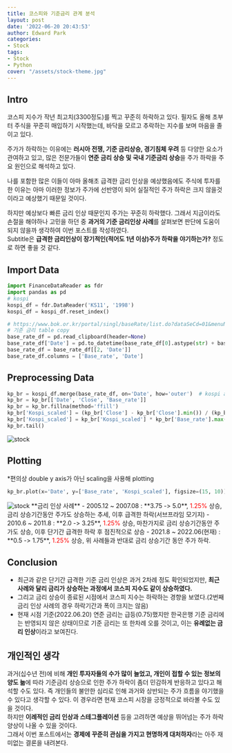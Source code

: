 ```yaml
---
title: 코스피와 기준금리 관계 분석
layout: post
date: '2022-06-20 20:43:53'
author: Edward Park
categories:
- Stock
tags:
- Stock
- Python
cover: "/assets/stock-theme.jpg"
---
```


## Intro
코스피 지수가 작년 최고치(3300정도)를 찍고 꾸준히 하락하고 있다. 필자도 올해 초부터 주식을 꾸준히 매입하기 시작했는데, 바닥을 모르고 추락하는 지수를 보며 마음을 졸이고 있다.<br>

주가가 하락하는 이유에는 **러시아 전쟁, 기준 금리상승,  경기침체 우려** 등 다양한 요소가 관여하고 있고, 많은 전문가들이 **연준 금리 상승 및 국내 기준금리 상승**을 주가 하락을 주요 원인으로 해석하고 있다.<br>

나를 포함한 많은 이들이 아마 올해초 급격한 금리 인상을 예상했음에도 주식에 투자를 한 이유는 아마 이러한 정보가 주가에 선반영이 되어 실질적인 주가 하락은 크지 않을것이라고 예상했기 때문일 것이다.<br>

하지만 예상보다 빠른 금리 인상 때문인지 주가는 꾸준히 하락했다. 그래서 지금이라도 손절을 해야하나 고민을 하던 중 **과거의 기준 금리인상 사례**를 살펴보면 판단에 도움이 되지 않을까 생각하여 이번 포스트를 작성하였다.<br>
Subtitle은 **급격한 금리인상이 장기적인(적어도 1년 이상)주가 하락을 야기하는가?** 정도로 하면 좋을 것 같다.

## Import Data
```Python
import FinanceDataReader as fdr
import pandas as pd
# kospi
kospi_df = fdr.DataReader('KS11', '1998')
kospi_df = kospi_df.reset_index()

# https://www.bok.or.kr/portal/singl/baseRate/list.do?dataSeCd=01&menuNo=200643
# 기준 금리 table copy
base_rate_df = pd.read_clipboard(header=None)
base_rate_df['Date'] = pd.to_datetime(base_rate_df[0].astype(str) + base_rate_df[1], format='%Y%m월 %d일')
base_rate_df = base_rate_df[[2, 'Date']]
base_rate_df.columns = ['Base_rate', 'Date']
```

## Preprocessing Data
```Python
kp_br = kospi_df.merge(base_rate_df, on='Date', how='outer')  # kospi and base rate
kp_br = kp_br[['Date', 'Close', 'Base_rate']]
kp_br = kp_br.fillna(method='ffill')
kp_br['Kospi_scaled'] = (kp_br['Close'] - kp_br['Close'].min()) / (kp_br['Close'].max() - kp_br['Close'].min())
kp_br['Kospi_scaled'] = kp_br['Kospi_scaled'] * kp_br['Base_rate'].max()
kp_br.tail()
```
<img src="/blog/post_images/stock/stock_1.png" title="stock">

## Plotting
\*편의상 double y axis가 아닌 scaling을 사용해 plotting
```Python
kp_br.plot(x='Date', y=['Base_rate', 'Kospi_scaled'], figsize=(15, 10))
```
<img src="/blog/post_images/stock/stock_2.png" title="stock">
**금리 인상 사례**
- 2005.12 ~ 2007.08 : **3.75 -> 5.0**, <font color="red">1.25%</font> 상승, 금리 상승기간동안 주가도 상승하는 추세, 이후 급격한 하락(서브프라임 모기지)
- 2010.6 ~ 2011.8 : **2.0 -> 3.25**, <font color="red">1.25%</font> 상승, 마찬가지로 금리 상승기간동안 주가도 상승, 이후 단기간 급격한 하락 후 점진적으로 상승
- 2021.8 ~ 2022.06(현재) : **0.5 -> 1.75**, <font color="red">1.25%</font> 상승, 위 사례들과 반대로 금리 상승기간 동안 주가 하락.

## Conclusion
- 최근과 같은 단기간 급격한 기준 금리 인상은 과거 2차례 정도 확인되었지만, **최근 사례와 달리 금리가 상승하는 과정에서 코스피 지수도 같이 상승하였다.**<br>
- 그리고 금리 상승이 종료된 시점에서 코스피 지수는 하락하는 경향을 보였다.(2번째 금리 인상 사례의 경우 하락기간과 폭이 크지는 않음)<br>
- 현재 시점 기준(2022.06.20) 연준 금리는 급등(0.75)했지만 한국은행 기준 금리에는 반영되지 않은 상태이므로 기준 금리는 또 한차례 오를 것이고, 이는 **유례없는 금리 인상**이라고 보여진다.<br>

## 개인적인 생각
과거(십수년 전)에 비해 **개인 투자자들의 수가 많이 늘었고, 개인이 접할 수 있는 정보의 양도 늚**에 따라 기준금리 상승으로 인한 주가 하락이 좀더 민감하게 반응하고 있다고 해석할 수도 있다. 즉 개인들의 불안한 심리로 인해 과거와 상반되는 주가 흐름을 야기했을 수 있다고 생각할 수 있다. 이 경우라면 현재 코스피 시장을 긍정적으로 바라볼 수도 있을 것이다.<br>
하지만 **이례적인 금리 인상과 스테그플레이션** 등을 고려하면 예상을 뛰어넘는 주가 하락양상이 나올 수 있을 것이다.<br>
그래서 이번 포스트에서는 **경제에 꾸준히 관심을 가지고 현명하게 대처하자**라는 아주 재미없는 결론을 내려본다.
